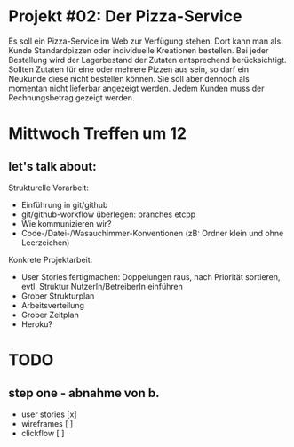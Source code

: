 Projekt #02: Der Pizza-Service
==============================

Es soll ein Pizza-Service im Web zur Verfügung stehen. Dort kann man als Kunde
Standardpizzen oder individuelle Kreationen bestellen. Bei jeder Bestellung wird
der Lagerbestand der Zutaten entsprechend berücksichtigt. Sollten Zutaten für
eine oder mehrere Pizzen aus sein, so darf ein Neukunde diese nicht bestellen
können. Sie soll aber dennoch als momentan nicht lieferbar angezeigt werden.
Jedem Kunden muss der Rechnungsbetrag gezeigt werden.


Mittwoch Treffen um 12
======================

let's talk about:
-----------------

Strukturelle Vorarbeit:

- Einführung in git/github
- git/github-workflow überlegen: branches etcpp
- Wie kommunizieren wir?
- Code-/Datei-/Wasauchimmer-Konventionen (zB: Ordner klein und ohne Leerzeichen)

Konkrete Projektarbeit:

- User Stories fertigmachen: Doppelungen raus, nach Priorität sortieren, evtl.
  Struktur NutzerIn/BetreiberIn einführen
- Grober Strukturplan
- Arbeitsverteilung
- Grober Zeitplan
- Heroku?

TODO
====

step one - abnahme von b.
-------------------------

- user stories 	[x]  
- wireframes	[ ] 
- clickflow		[ ]
